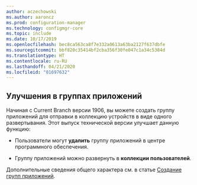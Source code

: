 ```yaml
---
author: aczechowski
ms.author: aaroncz
ms.prod: configuration-manager
ms.technology: configmgr-core
ms.topic: include
ms.date: 10/17/2019
ms.openlocfilehash: bec8ca563ca8f7e332a0613a63ba2127f637dbfe
ms.sourcegitcommit: bbf820c35414bf2cba356f30fe047c1a34c5384d
ms.translationtype: HT
ms.contentlocale: ru-RU
ms.lasthandoff: 04/21/2020
ms.locfileid: "81697632"
---
```

## <a name="improvements-to-application-groups"></a><a name="bkmk_appgrp"></a> Улучшения в группах приложений

<!--4760058-->

Начиная с Current Branch версии 1906, вы можете создать группу приложений для отправки в коллекцию устройств в виде одного развертывания. Этот выпуск технической версии улучшает данную функцию:

- Пользователи могут **удалить** группу приложений в центре программного обеспечения.

- Группу приложений можно развернуть в **коллекции пользователей**.

Дополнительные сведения общего характера см. в статье [Создание групп приложений](../../../../../apps/deploy-use/create-app-groups.md).
